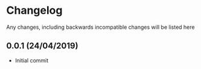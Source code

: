 # Changelog

Any changes, including backwards incompatible changes will be listed here

## 0.0.1 (24/04/2019)

- Initial commit

